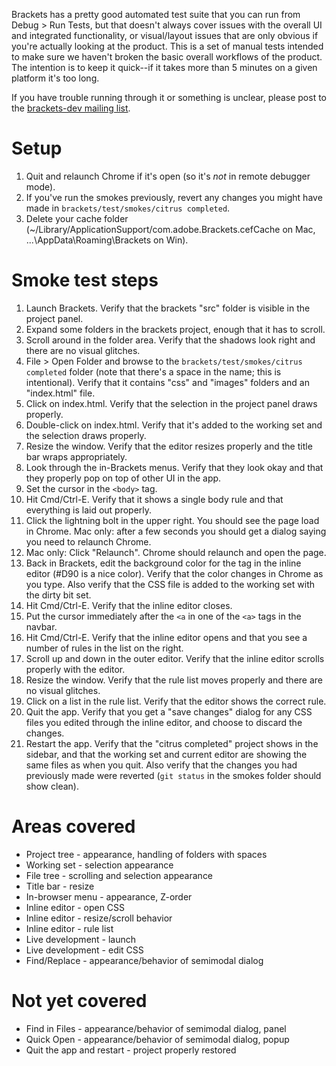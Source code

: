 Brackets has a pretty good automated test suite that you can run from Debug > Run Tests, but that doesn't always cover issues with the overall UI and integrated functionality, or visual/layout issues that are only obvious if you're actually looking at the product. This is a set of manual tests intended to make sure we haven't broken the basic overall workflows of the product. The intention is to keep it quick--if it takes more than 5 minutes on a given platform it's too long.

If you have trouble running through it or something is unclear, please post to the [brackets-dev mailing list](http://groups.google.com/group/brackets-dev).

Setup
=====

1. Quit and relaunch Chrome if it's open (so it's *not* in remote debugger mode).
2. If you've run the smokes previously, revert any changes you might have made in `brackets/test/smokes/citrus completed`.
3. Delete your cache folder (~/Library/ApplicationSupport/com.adobe.Brackets.cefCache on Mac, ...\AppData\Roaming\Brackets on Win).

Smoke test steps
================

1. Launch Brackets. Verify that the brackets "src" folder is visible in the project panel.
2. Expand some folders in the brackets project, enough that it has to scroll.
3. Scroll around in the folder area. Verify that the shadows look right and there are no visual glitches.
4. File > Open Folder and browse to the `brackets/test/smokes/citrus completed` folder (note that there's a space in the name; this is intentional). Verify that it contains "css" and "images" folders and an "index.html" file.
5. Click on index.html. Verify that the selection in the project panel draws properly.
6. Double-click on index.html. Verify that it's added to the working set and the selection draws properly.
7. Resize the window. Verify that the editor resizes properly and the title bar wraps appropriately.
8. Look through the in-Brackets menus. Verify that they look okay and that they properly pop on top of other UI in the app.
9. Set the cursor in the `<body>` tag.
10. Hit Cmd/Ctrl-E. Verify that it shows a single body rule and that everything is laid out properly.
11. Click the lightning bolt in the upper right. You should see the page load in Chrome. Mac only: after a few seconds you should get a dialog saying you need to relaunch Chrome.
12. Mac only: Click "Relaunch". Chrome should relaunch and open the page.
13. Back in Brackets, edit the background color for the <body> tag in the inline editor (#D90 is a nice color). Verify that the color changes in Chrome as you type. Also verify that the CSS file is added to the working set with the dirty bit set.
14. Hit Cmd/Ctrl-E. Verify that the inline editor closes.
15. Put the cursor immediately after the `<a` in one of the `<a>` tags in the navbar.
16. Hit Cmd/Ctrl-E. Verify that the inline editor opens and that you see a number of rules in the list on the right.
17. Scroll up and down in the outer editor. Verify that the inline editor scrolls properly with the editor.
18. Resize the window. Verify that the rule list moves properly and there are no visual glitches.
19. Click on a list in the rule list. Verify that the editor shows the correct rule.
20. Quit the app. Verify that you get a "save changes" dialog for any CSS files you edited through the inline editor, and choose to discard the changes.
21. Restart the app. Verify that the "citrus completed" project shows in the sidebar, and that the working set and current editor are showing the same files as when you quit. Also verify that the changes you had previously made were reverted (`git status` in the smokes folder should show clean).

Areas covered
=============
* Project tree - appearance, handling of folders with spaces
* Working set - selection appearance
* File tree - scrolling and selection appearance
* Title bar - resize
* In-browser menu - appearance, Z-order
* Inline editor - open CSS
* Inline editor - resize/scroll behavior
* Inline editor - rule list
* Live development - launch
* Live development - edit CSS
* Find/Replace - appearance/behavior of semimodal dialog

Not yet covered
===============

* Find in Files - appearance/behavior of semimodal dialog, panel
* Quick Open - appearance/behavior of semimodal dialog, popup
* Quit the app and restart - project properly restored